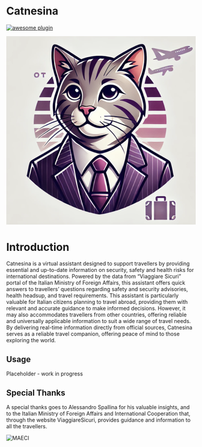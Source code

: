 # Catnesina
[![awesome plugin](https://custom-icon-badges.demolab.com/static/v1?label=&message=awesome+plugin&color=F4F4F5&style=for-the-badge&logo=cheshire_cat_black)](https://)

![Catnesina](https://raw.githubusercontent.com/redringofdeath/catnesina/main/catnesina.jpg "Catnesina")

# Introduction
Catnesina is a virtual assistant designed to support travellers by providing essential and up-to-date information on security, safety and health risks for international destinations. 
Powered by the data from “Viaggiare Sicuri” portal of the Italian Ministry of Foreign Affairs, this assistant offers quick answers to travellers’ questions regarding safety and security advisories, health headsup, and travel requirements.
This assistant is particularly valuable for Italian citizens planning to travel abroad, providing them with relevant and accurate guidance to make informed decisions. 
However, it may also accommodates travellers from other countries, offering reliable and universally applicable information to suit a wide range of travel needs.
By delivering real-time information directly from official sources, Catnesina serves as a reliable travel companion, offering peace of mind to those exploring the world.

## Usage
Placeholder - work in progress

## Special Thanks
A special thanks goes to Alessandro Spallina for his valuable insights, and to the Italian Ministry of Foreign Affairs and International Cooperation that, through the website ViaggiareSicuri, provides guidance and information to all the travellers. 

![MAECI](https://www.viaggiaresicuri.it/assets/images/logoFarnesina.png "MAECI")
